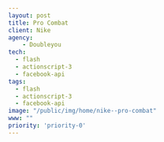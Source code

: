 ```yaml
---
layout: post
title: Pro Combat
client: Nike
agency:
    - Doubleyou
tech:
  - flash
  - actionscript-3
  - facebook-api
tags:
  - flash
  - actionscript-3
  - facebook-api
image: "/public/img/home/nike--pro-combat"
www: ""
priority: 'priority-0'
---
```

